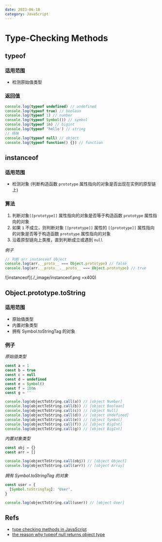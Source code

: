 ```yaml
---
date: 2023-06-18
category: JavaScript
---
```


# Type-Checking Methods

## typeof

### 适用范围

- 检测原始值类型

### 返回值

```js
console.log(typeof undefined) // undefined
console.log(typeof true) // boolean
console.log(typeof 1) // number
console.log(typeof Symbol()) // symbol
console.log(typeof 1n) // bigint
console.log(typeof 'hello') // string
// 特殊
console.log(typeof null) // object
console.log(typeof function() {}) // function
```

## instanceof

### 适用范围

- 检测对象 (判断构造函数 `prototype` 属性指向的对象是否出现在实例的原型链上)

### 算法

1. 判断对象`[[prototype]]` 属性指向的对象是否等于构造函数 `prototype` 属性指向的对象
2. 如果 `1` 不成立，则判断对象 `[[prototype]]` 属性的 `[[prototype]]` 属性指向的对象是否等于构造函数 `prototype` 属性指向的对象
3. 沿着原型链向上类推，直到判断成立或遇到 `null`

_例子_

```js
// 判断 arr instanceof Object
console.log(arr.__proto__ === Object.prototype) // false
console.log(arr.__proto__.__proto__ === Object.prototype) // true
```

![instanceof](./_image/instanceof.png =x400)

## Object.prototype.toString

### 适用范围

- 原始值类型
- 内置对象类型
- 拥有 Symbol.toStringTag 的对象

### 例子

_原始值类型_

```js
const a = 1
const b = true
const c = null
const d = undefined
const e = Symbol()
const f = 100n
const g = ''

console.log(objectToString.call(a)) // [object Number]
console.log(objectToString.call(b)) // [object Boolean]
console.log(objectToString.call(c)) // [object Null]
console.log(objectToString.call(d)) // [object Undefined]
console.log(objectToString.call(e)) // [object Symbol]
console.log(objectToString.call(f)) // [object BigInt]
console.log(objectToString.call(g)) // [object BigInt]
```

_内置对象类型_

```js
const obj = {}
const arr = []

console.log(objectToString.call(obj)) // [object Object]
console.log(objectToString.call(arr)) // [object Array]
```

_拥有 Symbol.toStringTag 的对象_

```js
const user = {
  [Symbol.toStringTag]: 'User',
}

console.log(objectToString.call(user)) // [object User]
```

## Refs

- [type checking methods in JavaScript](https://javascript.info/instanceof)
- [the reason why typeof null returns object type](https://2ality.com/2013/10/typeof-null.html)
